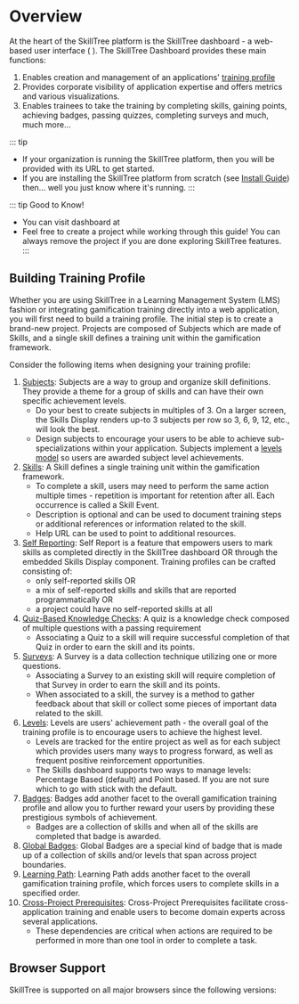 # Overview

At the heart of the SkillTree platform is the SkillTree dashboard - a web-based user interface<conditional visibilityFlag="skillTreeServiceUrl"> ( <service-url /> )</conditional>. 
The SkillTree Dashboard provides these main functions: 
1. Enables creation and management of an applications' [training profile](/dashboard/user-guide/#building-training-profile)
1. Provides corporate visibility of application expertise and offers metrics and various visualizations.
1. Enables trainees to take the training by completing skills, gaining points, achieving badges, passing quizzes, completing surveys and much, much more... 

<conditional visibilityFlag="skillTreeServiceUrl" :visibility-value="false">

::: tip
- If your organization is running the SkillTree platform, then you will be provided with its URL to get started. 
- If you are installing the SkillTree platform from scratch (see [Install Guide](/dashboard/install-guide/)) then... well you just know where it's running. 
:::

</conditional>

<conditional visibilityFlag="skillTreeServiceUrl"> 

::: tip Good to Know!
- You can visit dashboard at <service-url /> 
- Feel free to create a project while working through this guide! You can always remove the project if you are done exploring SkillTree features.  
:::

</conditional>

## Building Training Profile

Whether you are using SkillTree in a Learning Management System (LMS) fashion or integrating gamification
training directly into a web application,
you will first need to build a training profile. The initial step is to create a brand-new project. Projects are
composed of Subjects which are made of Skills, and a single skill defines a training unit within the gamification
framework. 

Consider the following items when designing your training profile:

1. [Subjects](/dashboard/user-guide/subjects.html): Subjects are a way to group and organize skill definitions. They provide a theme for a group of skills and can have their own specific achievement levels.
   - Do your best to create subjects in multiples of 3. On a larger screen, the Skills Display renders up-to 3 subjects per row so 3, 6, 9, 12, etc., will look the best. 
   - Design subjects to encourage your users to be able to achieve sub-specializations within your application. Subjects implement a [levels model](/dashboard/user-guide/levels.html) so users are awarded subject level achievements.
1. [Skills](/dashboard/user-guide/skills.html): A Skill defines a single training unit within the gamification framework.
   - To complete a skill, users may need to perform the same action multiple times - repetition is important for retention after all. Each occurrence is called a Skill Event.
   - Description is optional and can be used to document training steps or additional references or information related to the skill. 
   - Help URL can be used to point to additional resources.
1. [Self Reporting](/dashboard/user-guide/self-reporting.html): Self Report is a feature that empowers users to mark skills as completed directly in the SkillTree dashboard OR through the embedded Skills Display component. Training profiles can be crafted consisting of:
   - only self-reported skills OR
   - a mix of self-reported skills and skills that are reported programmatically OR
   - a project could have no self-reported skills at all
1. [Quiz-Based Knowledge Checks](/dashboard/user-guide/quizzes-and-surveys.html): A quiz is a knowledge check composed of multiple questions with a passing requirement
   - Associating a Quiz to a skill will require successful completion of that Quiz in order to earn the skill and its points.
1. [Surveys](/dashboard/user-guide/quizzes-and-surveys.html): A Survey is a data collection technique utilizing one or more questions. 
   - Associating a Survey to an existing skill will require completion of that Survey in order to earn the skill and its points.
   - When associated to a skill, the survey is a method to gather feedback about that skill or collect some pieces of important data related to the skill.
1. [Levels](/dashboard/user-guide/levels.html): Levels are users' achievement path - the overall goal of the training profile is to encourage users to achieve the highest level. 
   - Levels are tracked for the entire project as well as for each subject which provides users many ways to progress forward, as well as frequent positive reinforcement opportunities.
   - The Skills dashboard supports two ways to manage levels: Percentage Based (default) and Point based. If you are not sure which to go with stick with the default.    
1. [Badges](/dashboard/user-guide/badges.html): Badges add another facet to the overall gamification training profile and allow you to further reward your users by providing these prestigious symbols of achievement. 
   - Badges are a collection of skills and when all of the skills are completed that badge is awarded.
1. [Global Badges](/dashboard/user-guide/badges.html#global-badges): Global Badges are a special kind of badge that is made up of a collection of skills and/or levels that span across project boundaries.
1. [Learning Path](/dashboard/user-guide/learning-path.html): Learning Path adds another facet to the overall gamification training profile, which forces users to complete skills in a specified order.
1. [Cross-Project Prerequisites](/dashboard/user-guide/learning-path.html#cross-project-prerequisites): Cross-Project Prerequisites facilitate cross-application training and enable users to become domain experts across several applications. 
   - These dependencies are critical when actions are required to be performed in more than one tool in order to complete a task.

## Browser Support

SkillTree is supported on all major browsers since the following versions:

<browser-support />
